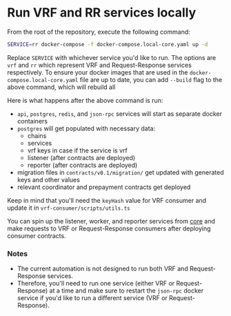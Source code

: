 # Run VRF and RR services locally

From the root of the repository, execute the following command:

```bash
SERVICE=rr docker-compose -f docker-compose.local-core.yaml up -d
```

Replace `SERVICE` with whichever service you'd like to run. The options are `vrf` and `rr` which represent VRF and Request-Response services respectively. To ensure your docker images that are used in the `docker-compose.local-core.yaml` file are up to date, you can add `--build` flag to the above command, which will rebuild all

Here is what happens after the above command is run:

- `api`, `postgres`, `redis`, and `json-rpc` services will start as separate docker containers
- `postgres` will get populated with necessary data:
  - chains
  - services
  - vrf keys in case if the service is vrf
  - listener (after contracts are deployed)
  - reporter (after contracts are deployed)
- migration files in `contracts/v0.1/migration/` get updated with generated keys and other values
- relevant coordinator and prepayment contracts get deployed

Keep in mind that you'll need the `keyHash` value for VRF consumer and update it in `vrf-consumer/scripts/utils.ts`

You can spin up the listener, worker, and reporter services from [core](../../core/) and make requests to VRF or Request-Response consumers after deploying consumer contracts.

### Notes

- The current automation is not designed to run both VRF and Request-Response services.
- Therefore, you'll need to run one service (either VRF or Request-Response) at a time and make sure to restart the `json-rpc` docker service if you'd like to run a different service (VRF or Request-Response).

